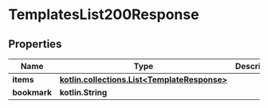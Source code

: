 
# TemplatesList200Response

## Properties
Name | Type | Description | Notes
------------ | ------------- | ------------- | -------------
**items** | [**kotlin.collections.List&lt;TemplateResponse&gt;**](TemplateResponse.md) |  | 
**bookmark** | **kotlin.String** |  |  [optional]



